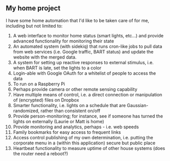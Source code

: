 My home project
---

I have some home automation that I'd like to be taken care of for me, including but not limited to:

1) A web interface to monitor home status (smart lights, etc...) and provide advanced functionality for monitoring their state
2) An automated system (with sidekiq) that runs cron-like jobs to pull data from web services (i.e. Google traffic, BART status) and update the website with the merged data.
3) A system for setting up reactive responses to external stimulus, i.e. when BART is late, set the lights to a color
4) Login-able with Google OAuth for a whitelist of people to access the data
5) To run on a Raspberry Pi
6) Perhaps provide camera or other remote sensing capability
7) Have multiple means of control, i.e. a direct connection or manipulation of (encrypted) files on Dropbox
8) Smarter functionality, i.e. lights on a schedule that are Gaussian-randomized, rather than consistent on/off
9) Provide person-monitoring; for instance, see if someone has turned the lights on externally (Laurie or Matt is home)
10) Provide monitoring and analytics, perhaps - i.e. web speeds
11) Family bookmarks for easy access to frequent links
12) Access control publishing of my own determination, i.e. putting the corporate menu in a (within this application) secure but public place
13) Heartbeat functionality to measure uptime of other house systems (does the router need a reboot?)
